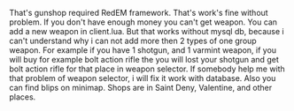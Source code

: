 That's gunshop required RedEM framework. That's work's fine without problem. If you don't have enough money you can't get weapon. You can add a new weapon in client.lua. But that works without mysql db, because i can't understand why i can not add more then 2 types of one group weapon. For example if you have 1 shotgun, and 1 varmint weapon, if you will buy for example bolt action rifle the you will lost your shotgun and get bolt action rifle for that place in weapon selector. If somebody help me with that problem of weapon selector, i will fix it work with database. 
Also you can find blips on minimap. Shops are in Saint Deny, Valentine, and other places.
